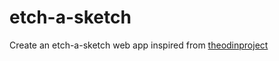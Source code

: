 # etch-a-sketch

Create an etch-a-sketch web app inspired from [theodinproject](https://www.theodinproject.com/lessons/foundations-etch-a-sketch)